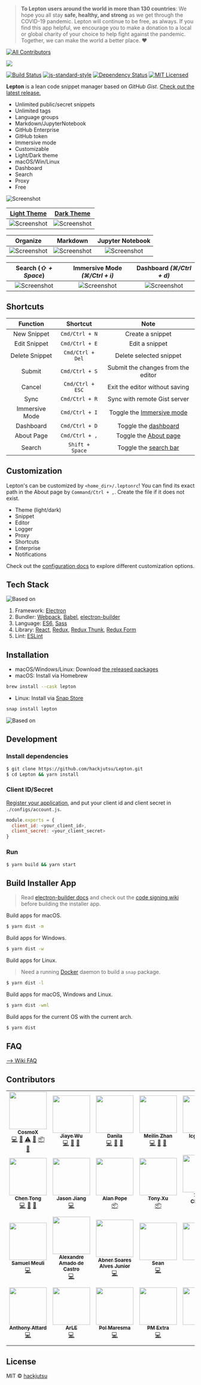 > **To Lepton users around the world in more than 130 countries**: We hope you all stay **safe, healthy, and strong** as we get through the COVID-19 pandemic. Lepton will continue to be free, as always. If you find this app helpful, we encourage you to make a donation to a local or global charity of your choice to help fight against the pandemic. Together, we can make the world a better place. ❤️
<!-- ALL-CONTRIBUTORS-BADGE:START - Do not remove or modify this section -->
[![All Contributors](https://img.shields.io/badge/all_contributors-28-orange.svg?style=flat-square)](#contributors-)
<!-- ALL-CONTRIBUTORS-BADGE:END -->

![](./docs/img/new_logo.png)

[![Build Status](https://travis-ci.org/hackjutsu/Lepton.svg?branch=master)](https://travis-ci.org/hackjutsu/Lepton)
[![js-standard-style](https://img.shields.io/badge/code%20style-standard-brightgreen.svg?style=flat)](http://standardjs.com/)
[![Dependency Status](https://david-dm.org/hackjutsu/Lepton.svg?style=flat-square)](https://david-dm.org/hackjutsu/Lepton)
[![MIT Licensed](https://img.shields.io/badge/License-MIT-blue.svg?style=flat)](https://opensource.org/licenses/MIT)

**Lepton** is a lean code snippet manager based on *GitHub Gist*. [Check out the latest release.](https://github.com/hackjutsu/Lepton/releases)

- Unlimited public/secret snippets
- Unlimited tags
- Language groups
- Markdown/JupyterNotebook
- GitHub Enterprise
- GitHub token
- Immersive mode
- Customizable
- Light/Dark theme
- macOS/Win/Linux
- Dashboard
- Search
- Proxy
- Free

![Screenshot](./docs/img/portfolio/stay_organized.png)

| [Light Theme](https://github.com/hackjutsu/Lepton#customization)     | [Dark Theme](https://github.com/hackjutsu/Lepton#customization)    |
| :-------------:| :-----:|
|![Screenshot](./docs/img/portfolio/lepton-light.png)|![Screenshot](./docs/img/portfolio/lepton-dark.png)|

|      Organize         |  Markdown | Jupyter Notebook | 
| :-------------:| :-----:| :-----: |
| ![Screenshot](./docs/img/portfolio/stay_organized.png) | ![Screenshot](./docs/img/portfolio/markdown.png) | ![Screenshot](./docs/img/portfolio/jupyterNotebook.png) | 

|      Search (*⇧ + Space*)         |    Immersive Mode *(⌘/Ctrl + i)*    | Dashboard *(⌘/Ctrl + d)* |
| :-------------:| :-----:| :-----: |
| ![Screenshot](./docs/img/portfolio/search_bar.png) | ![Screenshot](./docs/img/portfolio/immersive.png) | ![Screenshot](./docs/img/portfolio/dashboard.png)


## Shortcuts
| Function       | Shortcut       |  Note     |
| :------------: |:-------------: |:-----:|
| New Snippet    | `Cmd/Ctrl + N` | Create a snippet      |
| Edit Snippet   | `Cmd/Ctrl + E` | Edit a snippet      |
| Delete Snippet   | `Cmd/Ctrl + Del` | Delete selected snippet      |
| Submit         | `Cmd/Ctrl + S` | Submit the changes from the editor      |
| Cancel         | `Cmd/Ctrl + ESC` | Exit the editor without saving   |
| Sync           | `Cmd/Ctrl + R` | Sync with remote Gist server   |
| Immersive Mode | `Cmd/Ctrl + I` |  Toggle the [Immersive mode](https://github.com/hackjutsu/Lepton/blob/master/docs/img/portfolio/immersive.png)    |
| Dashboard      | `Cmd/Ctrl + D` |  Toggle the [dashboard](https://github.com/hackjutsu/Lepton/blob/master/docs/img/portfolio/dashboard.png)     |
| About Page     | `Cmd/Ctrl + ,` |  Toggle the [About page](https://github.com/hackjutsu/Lepton/blob/dev/docs/img/portfolio/about.png)    |
| Search         | `Shift + Space`|  Toggle the [search bar](https://github.com/hackjutsu/Lepton/blob/master/docs/img/portfolio/search_bar.png)    |

## Customization
Lepton's can be customized by `<home_dir>/.leptonrc`! You can find its exact path in the About page by `Command/Ctrl + ,`. Create the file if it does not exist.

- Theme (light/dark)
- Snippet
- Editor
- Logger
- Proxy
- Shortcuts
- Enterprise
- Notifications

Check out the [configuration docs](https://github.com/hackjutsu/Lepton/wiki/Configuration) to explore different customization options.

## Tech Stack
![Based on](./docs/img/erb-logo.png)

1. Framework: [Electron](http://electron.atom.io/)
2. Bundler: [Webpack](http://webpack.github.io/docs/), [Babel](https://babeljs.io), [electron-builder](https://github.com/electron-userland/electron-builder)
3. Language: [ES6](https://babeljs.io/docs/learn-es2015/), [Sass](http://sass-lang.com/)
4. Library: [React](https://facebook.github.io/react/), [Redux](https://github.com/reactjs/redux), [Redux Thunk](https://github.com/gaearon/redux-thunk), [Redux Form](http://redux-form.com/)
5. Lint: [ESLint](http://eslint.org/)

## Installation
- macOS/Windows/Linux: Download [the released packages](https://github.com/hackjutsu/Lepton/releases)
- macOS: Install via Homebrew
```bash
brew install --cask lepton
```
- Linux: Install via [Snap Store](https://snapcraft.io/lepton)
```bash
snap install lepton
```
![Based on](./docs/img/lepton-ubuntu-tweet2.png)

## Development


### Install dependencies

```bash
$ git clone https://github.com/hackjutsu/Lepton.git
$ cd Lepton && yarn install
```

### Client ID/Secret
[Register your application](https://github.com/settings/applications/new), and put your client id and client secret in `./configs/account.js`.
```js
module.exports = {
  client_id: <your_client_id>,
  client_secret: <your_client_secret>
}
```

### Run
```bash
$ yarn build && yarn start
```

## Build Installer App
>Read [electron-builder docs](https://github.com/electron-userland/electron-builder#readme) and check out the [code signing wiki](https://github.com/electron-userland/electron-builder#code-signing) before building the installer app.

Build apps for macOS.
```bash
$ yarn dist -m
```
Build apps for Windows.
```bash
$ yarn dist -w
```
Build apps for Linux. 

>Need a running [Docker](https://www.docker.com/) daemon to build a `snap` package.
```bash
$ yarn dist -l
```
Build apps for macOS, Windows and Linux.
```bash
$ yarn dist -wml
```
Build apps for the current OS with the current arch.
```bash
$ yarn dist
```

## FAQ
[--> Wiki FAQ](https://github.com/hackjutsu/Lepton/wiki/FAQ)

## Contributors
<!-- ALL-CONTRIBUTORS-LIST:START - Do not remove or modify this section -->
<!-- prettier-ignore-start -->
<!-- markdownlint-disable -->
<table>
  <tr>
    <td align="center"><a href="https://airbnb.io/"><img src="https://avatars3.githubusercontent.com/u/7756581?v=4?s=100" width="100px;" alt=""/><br /><sub><b>CosmoX</b></sub></a><br /><a href="https://github.com/hackjutsu/Lepton/commits?author=hackjutsu" title="Code">💻</a> <a href="#design-hackjutsu" title="Design">🎨</a> <a href="https://github.com/hackjutsu/Lepton/commits?author=hackjutsu" title="Tests">⚠️</a> <a href="#maintenance-hackjutsu" title="Maintenance">🚧</a> <a href="#platform-hackjutsu" title="Packaging/porting to new platform">📦</a> <a href="#ideas-hackjutsu" title="Ideas, Planning, & Feedback">🤔</a></td>
    <td align="center"><a href="https://loveac.cn"><img src="https://avatars1.githubusercontent.com/u/5550402?v=4?s=100" width="100px;" alt=""/><br /><sub><b>Jiaye Wu</b></sub></a><br /><a href="https://github.com/hackjutsu/Lepton/commits?author=wujysh" title="Code">💻</a> <a href="#maintenance-wujysh" title="Maintenance">🚧</a> <a href="#ideas-wujysh" title="Ideas, Planning, & Feedback">🤔</a></td>
    <td align="center"><a href="https://github.com/DNLHC"><img src="https://avatars1.githubusercontent.com/u/14959483?v=4?s=100" width="100px;" alt=""/><br /><sub><b>Danila</b></sub></a><br /><a href="https://github.com/hackjutsu/Lepton/commits?author=DNLHC" title="Code">💻</a> <a href="#design-DNLHC" title="Design">🎨</a> <a href="#maintenance-DNLHC" title="Maintenance">🚧</a></td>
    <td align="center"><a href="http://www.meilinzhan.com/"><img src="https://avatars2.githubusercontent.com/u/13786673?v=4?s=100" width="100px;" alt=""/><br /><sub><b>Meilin Zhan</b></sub></a><br /><a href="https://github.com/hackjutsu/Lepton/commits?author=meilinz" title="Code">💻</a> <a href="#ideas-meilinz" title="Ideas, Planning, & Feedback">🤔</a> <a href="#maintenance-meilinz" title="Maintenance">🚧</a></td>
    <td align="center"><a href="http://www.linkedin.com/in/liuchenguang"><img src="https://avatars1.githubusercontent.com/u/5697293?v=4?s=100" width="100px;" alt=""/><br /><sub><b>lcgforever</b></sub></a><br /><a href="https://github.com/hackjutsu/Lepton/commits?author=lcgforever" title="Code">💻</a></td>
    <td align="center"><a href="https://github.com/passerbyid"><img src="https://avatars1.githubusercontent.com/u/2075566?v=4?s=100" width="100px;" alt=""/><br /><sub><b>Yuer Lee</b></sub></a><br /><a href="https://github.com/hackjutsu/Lepton/commits?author=passerbyid" title="Documentation">📖</a> <a href="#platform-passerbyid" title="Packaging/porting to new platform">📦</a></td>
    <td align="center"><a href="http://yysu.github.io/About-me"><img src="https://avatars3.githubusercontent.com/u/12994810?v=4?s=100" width="100px;" alt=""/><br /><sub><b>Su,Yen-Yun</b></sub></a><br /><a href="https://github.com/hackjutsu/Lepton/commits?author=YYSU" title="Documentation">📖</a></td>
  </tr>
  <tr>
    <td align="center"><a href="https://cixuuz.github.io/"><img src="https://avatars3.githubusercontent.com/u/26782336?v=4?s=100" width="100px;" alt=""/><br /><sub><b>Chen Tong</b></sub></a><br /><a href="https://github.com/hackjutsu/Lepton/commits?author=cixuuz" title="Code">💻</a> <a href="#ideas-cixuuz" title="Ideas, Planning, & Feedback">🤔</a> <a href="#maintenance-cixuuz" title="Maintenance">🚧</a></td>
    <td align="center"><a href="https://github.com/Gisonrg"><img src="https://avatars0.githubusercontent.com/u/4332224?v=4?s=100" width="100px;" alt=""/><br /><sub><b>Jason Jiang</b></sub></a><br /><a href="https://github.com/hackjutsu/Lepton/commits?author=Gisonrg" title="Code">💻</a></td>
    <td align="center"><a href="http://popey.com/"><img src="https://avatars0.githubusercontent.com/u/1841272?v=4?s=100" width="100px;" alt=""/><br /><sub><b>Alan Pope</b></sub></a><br /><a href="#platform-popey" title="Packaging/porting to new platform">📦</a></td>
    <td align="center"><a href="https://tonyxu.io"><img src="https://avatars3.githubusercontent.com/u/6280136?v=4?s=100" width="100px;" alt=""/><br /><sub><b>Tony Xu</b></sub></a><br /><a href="#platform-tonyxu-io" title="Packaging/porting to new platform">📦</a></td>
    <td align="center"><a href="https://tegan.lol"><img src="https://avatars0.githubusercontent.com/u/13814048?v=4?s=100" width="100px;" alt=""/><br /><sub><b>Tegan Churchill</b></sub></a><br /><a href="https://github.com/hackjutsu/Lepton/commits?author=rawrmonstar" title="Code">💻</a></td>
    <td align="center"><a href="https://github.com/AngieW0908"><img src="https://avatars3.githubusercontent.com/u/26016229?v=4?s=100" width="100px;" alt=""/><br /><sub><b>Angie Wang</b></sub></a><br /><a href="#design-AngieW0908" title="Design">🎨</a></td>
    <td align="center"><a href="http://batuhanbayrakci.com"><img src="https://avatars0.githubusercontent.com/u/965804?v=4?s=100" width="100px;" alt=""/><br /><sub><b>Batuhan Bayrakci</b></sub></a><br /><a href="https://github.com/hackjutsu/Lepton/commits?author=baybatu" title="Code">💻</a></td>
  </tr>
  <tr>
    <td align="center"><a href="https://samuelmeuli.com"><img src="https://avatars0.githubusercontent.com/u/22477950?v=4?s=100" width="100px;" alt=""/><br /><sub><b>Samuel Meuli</b></sub></a><br /><a href="https://github.com/hackjutsu/Lepton/commits?author=samuelmeuli" title="Code">💻</a></td>
    <td align="center"><a href="https://www.linkedin.com/in/alexandreamadocastro"><img src="https://avatars2.githubusercontent.com/u/5918765?v=4?s=100" width="100px;" alt=""/><br /><sub><b>Alexandre Amado de Castro</b></sub></a><br /><a href="https://github.com/hackjutsu/Lepton/commits?author=alexandreamadocastro" title="Code">💻</a></td>
    <td align="center"><a href="http://abner.space/"><img src="https://avatars2.githubusercontent.com/u/1998649?v=4?s=100" width="100px;" alt=""/><br /><sub><b>Abner Soares Alves Junior</b></sub></a><br /><a href="https://github.com/hackjutsu/Lepton/commits?author=abnersajr" title="Code">💻</a></td>
    <td align="center"><a href="http://seanz.me"><img src="https://avatars0.githubusercontent.com/u/5442563?v=4?s=100" width="100px;" alt=""/><br /><sub><b>Sean</b></sub></a><br /><a href="https://github.com/hackjutsu/Lepton/commits?author=seancheung" title="Code">💻</a></td>
    <td align="center"><a href="https://github.com/moia-sven-ole"><img src="https://avatars0.githubusercontent.com/u/32508538?v=4?s=100" width="100px;" alt=""/><br /><sub><b>Ole</b></sub></a><br /><a href="https://github.com/hackjutsu/Lepton/commits?author=moia-sven-ole" title="Code">💻</a></td>
    <td align="center"><a href="https://www.linkedin.com/in/GabrielNicolasAvellaneda/"><img src="https://avatars3.githubusercontent.com/u/1248101?v=4?s=100" width="100px;" alt=""/><br /><sub><b>Gabriel Nicolas Avellaneda</b></sub></a><br /><a href="https://github.com/hackjutsu/Lepton/commits?author=GabrielNicolasAvellaneda" title="Code">💻</a> <a href="https://github.com/hackjutsu/Lepton/commits?author=GabrielNicolasAvellaneda" title="Documentation">📖</a></td>
    <td align="center"><a href="https://dideler.github.io"><img src="https://avatars2.githubusercontent.com/u/497458?v=4?s=100" width="100px;" alt=""/><br /><sub><b>Dennis Ideler</b></sub></a><br /><a href="https://github.com/hackjutsu/Lepton/commits?author=dideler" title="Code">💻</a> <a href="#ideas-dideler" title="Ideas, Planning, & Feedback">🤔</a> <a href="https://github.com/hackjutsu/Lepton/commits?author=dideler" title="Documentation">📖</a></td>
  </tr>
  <tr>
    <td align="center"><a href="http://AnthonyAttard.com"><img src="https://avatars0.githubusercontent.com/u/8838135?v=4?s=100" width="100px;" alt=""/><br /><sub><b>Anthony Attard</b></sub></a><br /><a href="https://github.com/hackjutsu/Lepton/commits?author=anthonyattard" title="Code">💻</a></td>
    <td align="center"><a href="https://ArLEquiN64.github.io/"><img src="https://avatars1.githubusercontent.com/u/7821318?v=4?s=100" width="100px;" alt=""/><br /><sub><b>ArLE</b></sub></a><br /><a href="https://github.com/hackjutsu/Lepton/commits?author=ArLEquiN64" title="Code">💻</a></td>
    <td align="center"><a href="http://www.polnetwork.com"><img src="https://avatars1.githubusercontent.com/u/639877?v=4?s=100" width="100px;" alt=""/><br /><sub><b>Pol Maresma</b></sub></a><br /><a href="https://github.com/hackjutsu/Lepton/commits?author=polnetwork" title="Code">💻</a></td>
    <td align="center"><a href="https://blog.jubeat.net"><img src="https://avatars.githubusercontent.com/u/11289158?v=4?s=100" width="100px;" alt=""/><br /><sub><b>PM Extra</b></sub></a><br /><a href="https://github.com/hackjutsu/Lepton/commits?author=PMExtra" title="Code">💻</a></td>
    <td align="center"><a href="https://zava.carrd.co/"><img src="https://avatars.githubusercontent.com/u/1155199?v=4?s=100" width="100px;" alt=""/><br /><sub><b>Zava</b></sub></a><br /><a href="https://github.com/hackjutsu/Lepton/commits?author=EdZava" title="Code">💻</a></td>
    <td align="center"><a href="http://www.linkedin.com/in/jasonralexander"><img src="https://avatars.githubusercontent.com/u/1030838?v=4?s=100" width="100px;" alt=""/><br /><sub><b>Jason R Alexander</b></sub></a><br /><a href="https://github.com/hackjutsu/Lepton/commits?author=sunnysidesounds" title="Code">💻</a></td>
    <td align="center"><a href="http://irrelevant.at"><img src="https://avatars.githubusercontent.com/u/279378?v=4?s=100" width="100px;" alt=""/><br /><sub><b>Sebastian Hojas</b></sub></a><br /><a href="https://github.com/hackjutsu/Lepton/commits?author=Sebastian-Hojas" title="Documentation">📖</a></td>
  </tr>
</table>

<!-- markdownlint-restore -->
<!-- prettier-ignore-end -->

<!-- ALL-CONTRIBUTORS-LIST:END -->

## License
MIT © [hackjutsu](https://github.com/hackjutsu)
